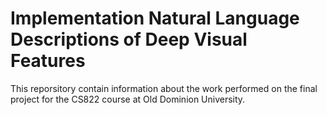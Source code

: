 # Implementation Natural Language Descriptions of Deep Visual Features
This reporsitory contain information about the work performed on the final project for the CS822 course at Old Dominion University.
